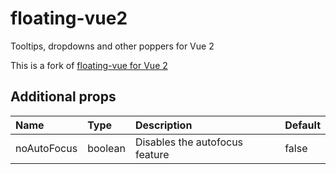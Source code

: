 # floating-vue2
Tooltips, dropdowns and other poppers for Vue 2

This is a fork of [floating-vue for Vue 2](https://github.com/Akryum/floating-vue/tree/vue2)

## Additional props

| Name | Type | Description | Default
| :--- | :--- | :--- | :--- |
| noAutoFocus | boolean | Disables the autofocus feature | false |
